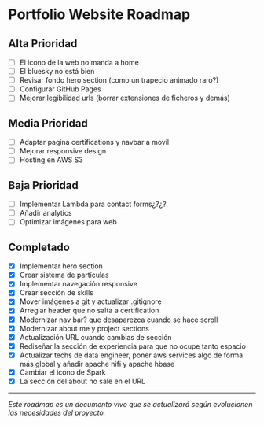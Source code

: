 # Portfolio Website Roadmap

## Alta Prioridad
- [ ] El icono de la web no manda a home
- [ ] El bluesky no está bien
- [ ] Revisar fondo hero section (como un trapecio animado raro?)
- [ ] Configurar GitHub Pages
- [ ] Mejorar legibilidad urls (borrar extensiones de ficheros y demás)

## Media Prioridad
- [ ] Adaptar pagina certifications y navbar a movil
- [ ] Mejorar responsive design
- [ ] Hosting en AWS S3

## Baja Prioridad
- [ ] Implementar Lambda para contact forms¿?¿?
- [ ] Añadir analytics
- [ ] Optimizar imágenes para web

## Completado 
- [x] Implementar hero section
- [x] Crear sistema de partículas
- [x] Implementar navegación responsive
- [x] Crear sección de skills
- [x] Mover imágenes a git y actualizar .gitignore
- [x] Arreglar header que no salta a certification
- [x] Modernizar nav bar? que desaparezca cuando se hace scroll
- [x] Modernizar about me y project sections
- [x] Actualización URL cuando cambias de sección
- [x] Rediseñar la sección de experiencia para que no ocupe tanto espacio
- [x] Actualizar techs de data engineer, poner aws services algo de forma más global y añadir apache nifi y apache hbase
- [x] Cambiar el icono de Spark 
- [x] La sección del about no sale en el URL
---
*Este roadmap es un documento vivo que se actualizará según evolucionen las necesidades del proyecto.*
